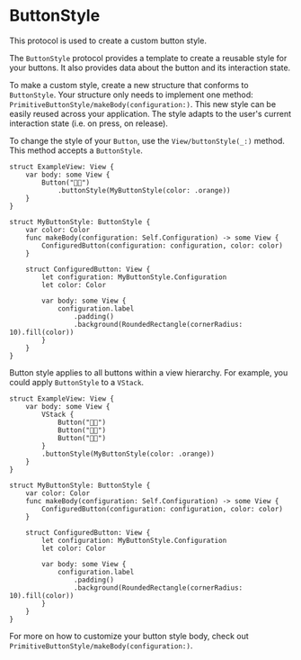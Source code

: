 # ButtonStyle

This protocol is used to create a custom button style.

The `ButtonStyle` protocol provides a template to create a reusable style for your buttons. It also provides data about the button and its interaction state.

To make a custom style, create a new structure that conforms to `ButtonStyle`. Your structure only needs to implement one method: `PrimitiveButtonStyle/makeBody(configuration:)`. This new style can be easily reused across your application. The style adapts to the user's current interaction state (i.e. on press, on release).

To change the style of your `Button`, use the `View/buttonStyle(_:)` method. This method accepts a `ButtonStyle`.


    struct ExampleView: View {
        var body: some View {
            Button("🍌🍌")
                .buttonStyle(MyButtonStyle(color: .orange))
        }
    }

    struct MyButtonStyle: ButtonStyle {
        var color: Color
        func makeBody(configuration: Self.Configuration) -> some View {
            ConfiguredButton(configuration: configuration, color: color)
        }
        
        struct ConfiguredButton: View {
            let configuration: MyButtonStyle.Configuration
            let color: Color
            
            var body: some View {
                configuration.label
                    .padding()
                    .background(RoundedRectangle(cornerRadius: 10).fill(color))
            }
        }
    }


Button style applies to all buttons within a view hierarchy. For example, you could apply `ButtonStyle` to a `VStack`. 


    struct ExampleView: View {
        var body: some View {
            VStack {
                Button("🍌🍌")
                Button("🍏🍏")
                Button("🍑🍑")
            }
            .buttonStyle(MyButtonStyle(color: .orange))
        }
    }

    struct MyButtonStyle: ButtonStyle {
        var color: Color
        func makeBody(configuration: Self.Configuration) -> some View {
            ConfiguredButton(configuration: configuration, color: color)
        }
        
        struct ConfiguredButton: View {
            let configuration: MyButtonStyle.Configuration
            let color: Color
            
            var body: some View {
                configuration.label
                    .padding()
                    .background(RoundedRectangle(cornerRadius: 10).fill(color))
            }
        }
    }


For more on how to customize your button style body, check out `PrimitiveButtonStyle/makeBody(configuration:)`.
